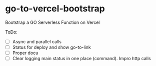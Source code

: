 # go-to-vercel-bootstrap
Bootstrap a GO Serverless Function on Vercel

ToDo:
- [ ] Async and parallel calls
- [ ] Status for deploy and show go-to-link
- [ ] Proper docu
- [ ] Clear logging main status in one place (command). Impro http calls